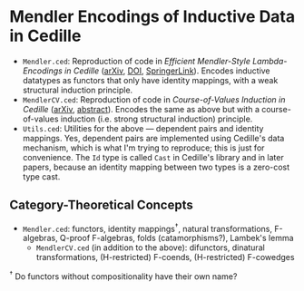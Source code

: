 # Mendler Encodings of Inductive Data in Cedille

* `Mendler.ced`: Reproduction of code in *Efficient Mendler-Style Lambda-Encodings in Cedille*
  ([arXiv](https://arxiv.org/abs/1803.02473), [DOI](https://doi.org/10.1007/978-3-319-94821-8_14), [SpringerLink](https://link.springer.com/chapter/10.1007%2F978-3-319-94821-8_14)).
  Encodes inductive datatypes as functors that only have identity mappings,
  with a weak structural induction principle.
* `MendlerCV.ced`: Reproduction of code in *Course-of-Values Induction in Cedille*
  ([arXiv](https://arxiv.org/abs/1811.11961), [abstract](http://firsov.ee/cov-induction/)).
  Encodes the same as above but with a course-of-values induction (i.e. strong structural induction) principle.
* `Utils.ced`: Utilities for the above — dependent pairs and identity mappings.
  Yes, dependent pairs are implemented using Cedille's data mechanism,
  which is what I'm trying to reproduce; this is just for convenience.
  The `Id` type is called `Cast` in Cedille's library and in later papers,
  because an identity mapping between two types is a zero-cost type cast.

## Category-Theoretical Concepts

* `Mendler.ced`: functors, identity mappings<sup>†</sup>, natural transformations, F-algebras, Q-proof F-algebras, folds (catamorphisms?), Lambek's lemma
  * `MendlerCV.ced` (in addition to the above): difunctors, dinatural transformations, (H-restricted) F-coends, (H-restricted) F-cowedges

<sup>†</sup> Do functors without compositionality have their own name?
